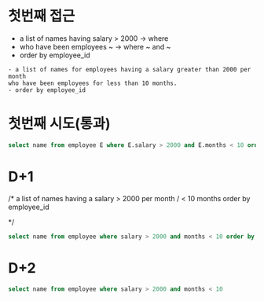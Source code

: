 # 첫번째 접근
- a list of names having salary > 2000 -> where
- who have been employees ~ -> where ~ and ~
- order by employee_id

```
- a list of names for employees having a salary greater than 2000 per month 
who have been employees for less than 10 months.
- order by employee_id
```

# 첫번째 시도(통과)

```sql
select name from employee E where E.salary > 2000 and E.months < 10 order by E.employee_id asc;
```



# D+1

/*
a list of names having a salary > 2000 per month / < 10 months 
order by employee_id

*/

```sql
select name from employee where salary > 2000 and months < 10 order by employee_id
```

# D+2

```sql
select name from employee where salary > 2000 and months < 10
```
